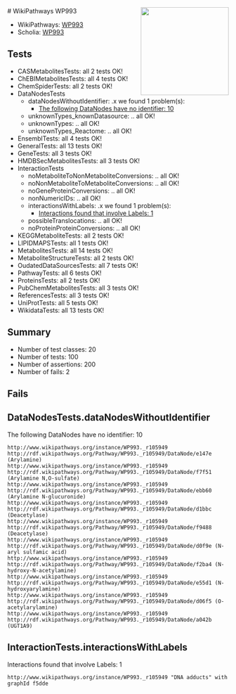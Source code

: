 <img style="float: right; width: 200px" src="https://upload.wikimedia.org/wikipedia/commons/thumb/8/83/Wplogo_with_text_500.png/640px-Wplogo_with_text_500.png" />
# WikiPathways WP993

* WikiPathways: [WP993](https://new.wikipathways.org/pathways/WP993)
* Scholia: [WP993](https://scholia.toolforge.org/wikipathways/WP993)
## Tests
* CASMetabolitesTests: all 2 tests OK!
* ChEBIMetabolitesTests: all 4 tests OK!
* ChemSpiderTests: all 2 tests OK!
* DataNodesTests
    * dataNodesWithoutIdentifier: .x we found 1 problem(s):
        * [The following DataNodes have no identifier: 10](#8792c490)
    * unknownTypes_knownDatasource: .. all OK!
    * unknownTypes: .. all OK!
    * unknownTypes_Reactome: .. all OK!
* EnsemblTests: all 4 tests OK!
* GeneralTests: all 13 tests OK!
* GeneTests: all 3 tests OK!
* HMDBSecMetabolitesTests: all 3 tests OK!
* InteractionTests
    * noMetaboliteToNonMetaboliteConversions: .. all OK!
    * noNonMetaboliteToMetaboliteConversions: .. all OK!
    * noGeneProteinConversions: .. all OK!
    * nonNumericIDs: .. all OK!
    * interactionsWithLabels: .x we found 1 problem(s):
        * [Interactions found that involve Labels: 1](#630d2678)
    * possibleTranslocations: .. all OK!
    * noProteinProteinConversions: .. all OK!
* KEGGMetaboliteTests: all 2 tests OK!
* LIPIDMAPSTests: all 1 tests OK!
* MetabolitesTests: all 14 tests OK!
* MetaboliteStructureTests: all 2 tests OK!
* OudatedDataSourcesTests: all 7 tests OK!
* PathwayTests: all 6 tests OK!
* ProteinsTests: all 2 tests OK!
* PubChemMetabolitesTests: all 3 tests OK!
* ReferencesTests: all 3 tests OK!
* UniProtTests: all 5 tests OK!
* WikidataTests: all 13 tests OK!


## Summary

* Number of test classes: 20
* Number of tests: 100
* Number of assertions: 200
* Number of fails: 2

## Fails

<a name="8792c490" />

## DataNodesTests.dataNodesWithoutIdentifier

The following DataNodes have no identifier: 10
```
http://www.wikipathways.org/instance/WP993._r105949 http://rdf.wikipathways.org/Pathway/WP993._r105949/DataNode/e147e (Arylamine)
http://www.wikipathways.org/instance/WP993._r105949 http://rdf.wikipathways.org/Pathway/WP993._r105949/DataNode/f7f51 (Arylamine N,O-sulfate)
http://www.wikipathways.org/instance/WP993._r105949 http://rdf.wikipathways.org/Pathway/WP993._r105949/DataNode/ebb60 (Arylamine N-glucuronide)
http://www.wikipathways.org/instance/WP993._r105949 http://rdf.wikipathways.org/Pathway/WP993._r105949/DataNode/d1bbc (Deacetylase)
http://www.wikipathways.org/instance/WP993._r105949 http://rdf.wikipathways.org/Pathway/WP993._r105949/DataNode/f9488 (Deacetylase)
http://www.wikipathways.org/instance/WP993._r105949 http://rdf.wikipathways.org/Pathway/WP993._r105949/DataNode/d0f9e (N-aryl sulfamic acid)
http://www.wikipathways.org/instance/WP993._r105949 http://rdf.wikipathways.org/Pathway/WP993._r105949/DataNode/f2ba4 (N-hydroxy-N-acetylamine)
http://www.wikipathways.org/instance/WP993._r105949 http://rdf.wikipathways.org/Pathway/WP993._r105949/DataNode/e55d1 (N-hydroxyarylamine)
http://www.wikipathways.org/instance/WP993._r105949 http://rdf.wikipathways.org/Pathway/WP993._r105949/DataNode/d06f5 (O-acetylarylamine)
http://www.wikipathways.org/instance/WP993._r105949 http://rdf.wikipathways.org/Pathway/WP993._r105949/DataNode/a042b (UGT1A9)
```

<a name="630d2678" />

## InteractionTests.interactionsWithLabels

Interactions found that involve Labels: 1
```
http://www.wikipathways.org/instance/WP993._r105949 "DNA adducts" with graphId f5dde
```

